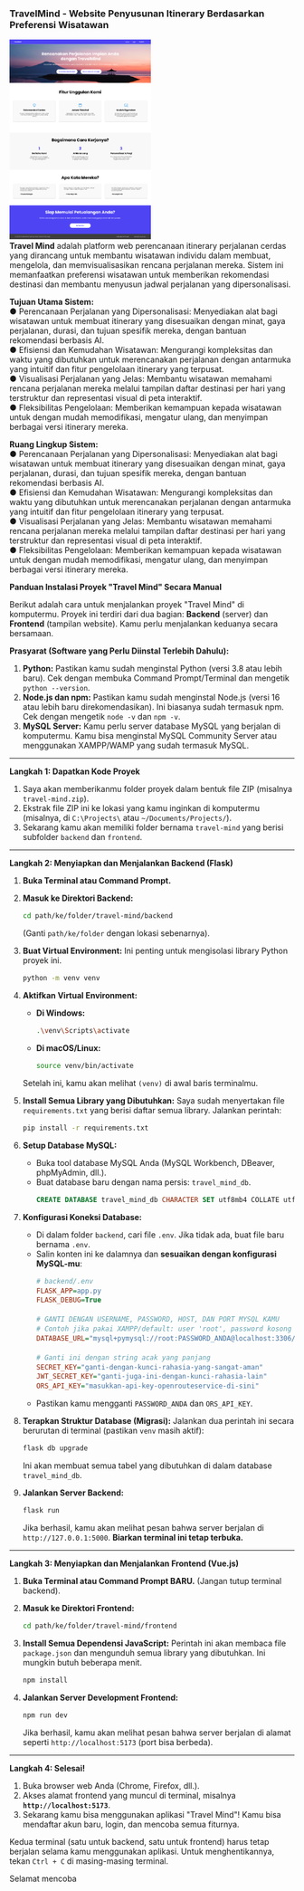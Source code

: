 ###
**<h3>TravelMind - Website Penyusunan Itinerary Berdasarkan Preferensi Wisatawan</h3>**
<img src="dashboard.png" alt="Dashboard" width="250"> <br>
**Travel Mind** adalah platform web perencanaan itinerary perjalanan cerdas yang dirancang untuk membantu wisatawan individu dalam membuat, mengelola, dan memvisualisasikan rencana perjalanan mereka. Sistem ini memanfaatkan preferensi wisatawan untuk memberikan rekomendasi destinasi dan membantu menyusun jadwal perjalanan yang dipersonalisasi.

**Tujuan Utama Sistem:**
<br>
●	Perencanaan Perjalanan yang Dipersonalisasi: Menyediakan alat bagi wisatawan untuk membuat itinerary yang disesuaikan dengan minat, gaya perjalanan, durasi, dan tujuan spesifik mereka, dengan bantuan rekomendasi berbasis AI. <br>
●	Efisiensi dan Kemudahan Wisatawan: Mengurangi kompleksitas dan waktu yang dibutuhkan untuk merencanakan perjalanan dengan antarmuka yang intuitif dan fitur pengelolaan itinerary yang terpusat.<br>
●	Visualisasi Perjalanan yang Jelas: Membantu wisatawan memahami rencana perjalanan mereka melalui tampilan daftar destinasi per hari yang terstruktur dan representasi visual di peta interaktif.<br>
●	Fleksibilitas Pengelolaan: Memberikan kemampuan kepada wisatawan untuk dengan mudah memodifikasi, mengatur ulang, dan menyimpan berbagai versi itinerary mereka.<br>

**Ruang Lingkup Sistem:**<br>
●	Perencanaan Perjalanan yang Dipersonalisasi: Menyediakan alat bagi wisatawan untuk membuat itinerary yang disesuaikan dengan minat, gaya perjalanan, durasi, dan tujuan spesifik mereka, dengan bantuan rekomendasi berbasis AI.<br>
●	Efisiensi dan Kemudahan Wisatawan: Mengurangi kompleksitas dan waktu yang dibutuhkan untuk merencanakan perjalanan dengan antarmuka yang intuitif dan fitur pengelolaan itinerary yang terpusat.<br>
●	Visualisasi Perjalanan yang Jelas: Membantu wisatawan memahami rencana perjalanan mereka melalui tampilan daftar destinasi per hari yang terstruktur dan representasi visual di peta interaktif.<br>
●	Fleksibilitas Pengelolaan: Memberikan kemampuan kepada wisatawan untuk dengan mudah memodifikasi, mengatur ulang, dan menyimpan berbagai versi itinerary mereka.<br>

**Panduan Instalasi Proyek "Travel Mind" Secara Manual**

Berikut adalah cara untuk menjalankan proyek "Travel Mind" di komputermu. Proyek ini terdiri dari dua bagian: **Backend** (server) dan **Frontend** (tampilan website). Kamu perlu menjalankan keduanya secara bersamaan.

**Prasyarat (Software yang Perlu Diinstal Terlebih Dahulu):**

1.  **Python:** Pastikan kamu sudah menginstal Python (versi 3.8 atau lebih baru). Cek dengan membuka Command Prompt/Terminal dan mengetik `python --version`.
2.  **Node.js dan npm:** Pastikan kamu sudah menginstal Node.js (versi 16 atau lebih baru direkomendasikan). Ini biasanya sudah termasuk npm. Cek dengan mengetik `node -v` dan `npm -v`.
3.  **MySQL Server:** Kamu perlu server database MySQL yang berjalan di komputermu. Kamu bisa menginstal MySQL Community Server atau menggunakan XAMPP/WAMP yang sudah termasuk MySQL.

---

**Langkah 1: Dapatkan Kode Proyek**

1.  Saya akan memberikanmu folder proyek dalam bentuk file ZIP (misalnya `travel-mind.zip`).
2.  Ekstrak file ZIP ini ke lokasi yang kamu inginkan di komputermu (misalnya, di `C:\Projects\` atau `~/Documents/Projects/`).
3.  Sekarang kamu akan memiliki folder bernama `travel-mind` yang berisi subfolder `backend` dan `frontend`.

---

**Langkah 2: Menyiapkan dan Menjalankan Backend (Flask)**

1.  **Buka Terminal atau Command Prompt.**

2.  **Masuk ke Direktori Backend:**
    ```bash
    cd path/ke/folder/travel-mind/backend
    ```
    (Ganti `path/ke/folder` dengan lokasi sebenarnya).

3.  **Buat Virtual Environment:** Ini penting untuk mengisolasi library Python proyek ini.
    ```bash
    python -m venv venv
    ```

4.  **Aktifkan Virtual Environment:**
    *   **Di Windows:**
        ```bash
        .\venv\Scripts\activate
        ```
    *   **Di macOS/Linux:**
        ```bash
        source venv/bin/activate
        ```
    Setelah ini, kamu akan melihat `(venv)` di awal baris terminalmu.

5.  **Install Semua Library yang Dibutuhkan:**
    Saya sudah menyertakan file `requirements.txt` yang berisi daftar semua library. Jalankan perintah:
    ```bash
    pip install -r requirements.txt
    ```

6.  **Setup Database MySQL:**
    *   Buka tool database MySQL Anda (MySQL Workbench, DBeaver, phpMyAdmin, dll.).
    *   Buat database baru dengan nama persis: `travel_mind_db`.
        ```sql
        CREATE DATABASE travel_mind_db CHARACTER SET utf8mb4 COLLATE utf8mb4_unicode_ci;
        ```

7.  **Konfigurasi Koneksi Database:**
    *   Di dalam folder `backend`, cari file `.env`. Jika tidak ada, buat file baru bernama `.env`.
    *   Salin konten ini ke dalamnya dan **sesuaikan dengan konfigurasi MySQL-mu**:
        ```ini
        # backend/.env
        FLASK_APP=app.py
        FLASK_DEBUG=True
        
        # GANTI DENGAN USERNAME, PASSWORD, HOST, DAN PORT MYSQL KAMU
        # Contoh jika pakai XAMPP/default: user 'root', password kosong
        DATABASE_URL="mysql+pymysql://root:PASSWORD_ANDA@localhost:3306/travel_mind_db"

        # Ganti ini dengan string acak yang panjang
        SECRET_KEY="ganti-dengan-kunci-rahasia-yang-sangat-aman"
        JWT_SECRET_KEY="ganti-juga-ini-dengan-kunci-rahasia-lain"
        ORS_API_KEY="masukkan-api-key-openrouteservice-di-sini"
        ```
    *   Pastikan kamu mengganti `PASSWORD_ANDA` dan `ORS_API_KEY`.

8.  **Terapkan Struktur Database (Migrasi):**
    Jalankan dua perintah ini secara berurutan di terminal (pastikan `venv` masih aktif):
    ```bash
    flask db upgrade
    ```
    Ini akan membuat semua tabel yang dibutuhkan di dalam database `travel_mind_db`.

9.  **Jalankan Server Backend:**
    ```bash
    flask run
    ```
    Jika berhasil, kamu akan melihat pesan bahwa server berjalan di `http://127.0.0.1:5000`. **Biarkan terminal ini tetap terbuka.**

---

**Langkah 3: Menyiapkan dan Menjalankan Frontend (Vue.js)**

1.  **Buka Terminal atau Command Prompt BARU.** (Jangan tutup terminal backend).

2.  **Masuk ke Direktori Frontend:**
    ```bash
    cd path/ke/folder/travel-mind/frontend
    ```

3.  **Install Semua Dependensi JavaScript:**
    Perintah ini akan membaca file `package.json` dan mengunduh semua library yang dibutuhkan. Ini mungkin butuh beberapa menit.
    ```bash
    npm install
    ```

4.  **Jalankan Server Development Frontend:**
    ```bash
    npm run dev
    ```
    Jika berhasil, kamu akan melihat pesan bahwa server berjalan di alamat seperti `http://localhost:5173` (port bisa berbeda).

---

**Langkah 4: Selesai!**

1.  Buka browser web Anda (Chrome, Firefox, dll.).
2.  Akses alamat frontend yang muncul di terminal, misalnya **`http://localhost:5173`**.
3.  Sekarang kamu bisa menggunakan aplikasi "Travel Mind"! Kamu bisa mendaftar akun baru, login, dan mencoba semua fiturnya.

Kedua terminal (satu untuk backend, satu untuk frontend) harus tetap berjalan selama kamu menggunakan aplikasi. Untuk menghentikannya, tekan `Ctrl + C` di masing-masing terminal.

Selamat mencoba
